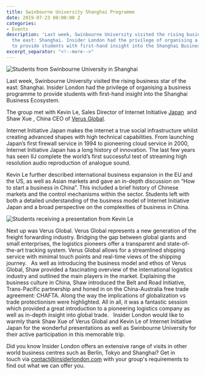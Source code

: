 ```yaml
---
title: Swinbourne University Shanghai Programme
date: 2019-07-23 00:00:00 Z
categories:
- Events
description: 'Last week, Swinbourne University visited the rising business star of
  the east: Shanghai. Insider London had the privilege of organising a business programme
  to provide students with first-hand insight into the Shanghai Business Ecosystem.'
excerpt_separator: "<!--more-->"
---
```


![Students from Swinbourne University in Shanghai](/uploads/versus-gloabl-1-760.jpg)

Last week, Swinbourne University visited the rising business star of the east: Shanghai. Insider London had the privilege of organising a business programme to provide students with first-hand insight into the Shanghai Business Ecosystem.

<!--more-->

The group met with Kevin Le, Sales Director of Internet Initiative [Japan](https://www.iij.ad.jp/en/ )  and Shaw Xue , China CEO of [Verus Global](https://www.verus-global.com/).

Internet Initiative Japan makes the internet a true social infrastructure whilst creating advanced shapes with high technical capabilities. From launching Japan’s first firewall service in 1994 to pioneering cloud service in 2000, Internet Initiative Japan has a long history of innovation. The last few years has seen IIJ complete the world’s first successful test of streaming high resolution audio reproduction of analogue sound.

Kevin Le further described international business expansion in the EU and the US, as well as Asian markets and gave an in-depth discussion on “How to start a business in China”. This included a brief history of Chinese markets and the control mechanisms within the sector. Students left with both a detailed understanding of the business model of Internet Initiative Japan and a broad perspective on the complexities of business in China.

![Students receiving a presentation from Kevin Le](/uploads/verusu-global-4-760.jpg)

Next up was Verus Global. Verus Global represents a new generation of the freight forwarding industry. Bridging the gap between global giants and small enterprises, the logistics pioneers offer a transparent and state-of-the-art tracking system. Verus Global allows for a streamlined shipping service with minimal touch points and real-time views of the shipping journey.
 
As well as introducing the business model and ethos of Verus Global, Shaw provided a fascinating overview of the international logistics industry and outlined the main players in the market. Explaining the business culture in China, Shaw introduced the Belt and Road Initiative, Trans-Pacific partnership and honed in on the China-Australia free trade agreement: CHAFTA. Along the way the implications of globalization vs trade protectionism were highlighted. All in all, it was a fantastic session which provided a great introduction to a pioneering logistics company as well as in-depth insight into global trade.
 
Insider London would like to warmly thank Shaw Xue of Verus Global and Kevin Le of Internet Initiative Japan for the wonderful presentations as well as Swinbourne University for their active participation in this memorable trip.

Did you know Insider London offers an extensive range of visits in other world business centres such as Berlin, Tokyo and Shanghai? Get in touch via <a href="mailto:contact@insiderlondon.com">contact@insiderlondon.com</a> with your group's requirements to find out what we can offer you.
